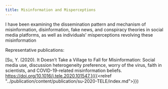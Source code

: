```yaml
---
title: Misinformation and Misperceptions
---
```

I have been examining the dissemination pattern and mechanism of misinformation, disinformation, fake news, and conspiracy theories in social media platforms, as well as individuals' misperceptions revolving these misinformation

Representative publications:

[Su, Y. (2020). It Doesn’t Take a Village to Fall for Misinformation: Social media use, discussion heterogeneity preference, worry of the virus, faith in scientists, and COVID-19-related misinformation beliefs. https://doi.org/10.1016/j.tele.2020.101547.]({{<relref "../publication/content/publication/su-2020-TELE/index.md">}})
